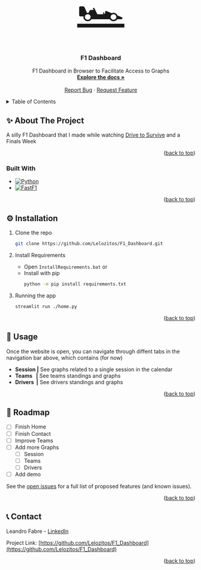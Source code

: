 <a name="readme-top"></a>

<!-- PROJECT LOGO -->
<br />
<div align="center">
  <a align="center" href="https://github.com/Lelozitos/F1_Dashboard" style="font-size:100px"> 🏎 </a>

<h3 align="center">F1 Dashboard</h3>

  <p align="center">
    F1 Dashboard in Browser to Facilitate Access to Graphs
    <br />
    <a href="https://github.com/Lelozitos/F1_Dashboard"><strong>Explore the docs »</strong></a>
    <br />
    <br />
    <!--<a href="https://github.com/Lelozitos/F1_Dashboard">View Demo</a>-->
    <!--·-->
    <a href="https://github.com/Lelozitos/F1_Dashboard/issues/new?labels=bug&template=bug-report---.md">Report Bug</a>
    ·
    <a href="https://github.com/Lelozitos/F1_Dashboard/issues/new?labels=enhancement&template=feature-request---.md">Request Feature</a>
  </p>
</div>

<!-- TABLE OF CONTENTS -->
<details>
  <summary>Table of Contents</summary>
  <ol>
    <li>
      <a href="#about">About The Project</a>
      <ul>
        <li><a href="#built-with">Built With</a></li>
      </ul>
    </li>
    <li>
      <a href="#installation">Installation</a>
    </li>
    <li><a href="#usage">Usage</a></li>
    <li><a href="#roadmap">Roadmap</a></li>
    <li><a href="#contact">Contact</a></li>
  </ol>
</details>

<!-- ABOUT THE PROJECT -->

<a name="about"></a>

## ✨ About The Project

<!-- ![Demo](aaaaaaaaaaaaaaaaa) -->

A silly F1 Dashboard that I made while watching [Drive to Survive](https://www.netflix.com/title/80204890) and a Finals Week

<p align="right">(<a href="#readme-top">back to top</a>)</p>

<a name="built-with"></a>

### Built With

- [![Python][Python-img]][Python.com]
- [![FastF1][FastF1-img]][FastF1.com]
<!-- - [![OpenF1][OpenF1-img]][OpenF1.com] -->

<p align="right">(<a href="#readme-top">back to top</a>)</p>

<!-- INSTALLATION -->

<a name="installation"></a>

## ⚙️️️️️ Installation

1. Clone the repo

   ```sh
   git clone https://github.com/Lelozitos/F1_Dashboard.git
   ```

1. Install Requirements

   - Open `InstallRequirements.bat` or
   - Install with pip
     ```sh
     python -m pip install requirements.txt
     ```

1. Running the app
   ```sh
   streamlit run ./home.py
   ```

<p align="right">(<a href="#readme-top">back to top</a>)</p>

<!-- USAGE -->

<a name="usage"></a>

## 🔧 Usage

Once the website is open, you can navigate through diffent tabs in the navigation bar above, which contains (for now)

- **Session |** See graphs related to a single session in the calendar
- **Teams &nbsp;&nbsp;|** See teams standings and graphs
- **Drivers &nbsp;|** See drivers standings and graphs

<p align="right">(<a href="#readme-top">back to top</a>)</p>

<!-- ROADMAP -->

<a name="roadmap"></a>

## 🚀 Roadmap

- [ ] Finish Home
- [ ] Finish Contact
- [ ] Improve Teams
- [ ] Add more Graphs
  - [ ] Session
  - [ ] Teams
  - [ ] Drivers
- [ ] Add demo

See the [open issues](https://github.com/Lelozitos/F1_Dashboard/issues) for a full list of proposed features (and known issues).

<p align="right">(<a href="#readme-top">back to top</a>)</p>

<!-- CONTACT -->

<a name="contact"></a>

## 📞 Contact

Leandro Fabre - [LinkedIn](https://www.linkedin.com/in/leandrofabre/)

Project Link: [https://github.com/Lelozitos/F1_Dashboard](https://github.com/Lelozitos/F1_Dashboard)

<p align="right">(<a href="#readme-top">back to top</a>)</p>

<!-- MARKDOWN LINKS & IMAGES -->

[Python-img]: https://img.shields.io/badge/Python-35495E?style=for-the-badge&logo=python&logoColor=4FC08D
[Python.com]: https://www.python.org
[FastF1-img]: https://img.shields.io/badge/FastF1-4A4A55?style=for-the-badge&logo=F1&logoColor=FF3E00
[FastF1.com]: https://docs.fastf1.dev
[OpenF1-img]: https://img.shields.io/badge/OpenF1-DD0031?style=for-the-badge&logo=f1&logoColor=white
[OpenF1.com]: https://openf1.org
